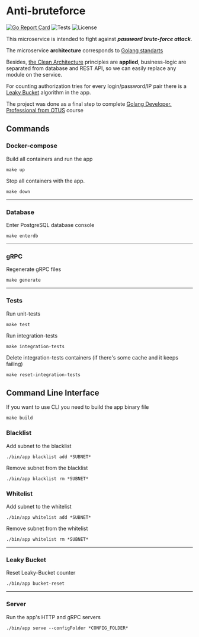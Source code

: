 # Anti-bruteforce

[![Go Report Card](https://goreportcard.com/badge/github.com/arthurshafikov/anti-bruteforce)](https://goreportcard.com/report/github.com/arthurshafikov/anti-bruteforce)
![Tests](https://github.com/arthurshafikov/anti-bruteforce/actions/workflows/tests.yml/badge.svg)
![License](https://img.shields.io/github/license/arthurshafikov/anti-bruteforce)

This microservice is intended to fight against ***password brute-force attack***.

The microservice **architecture** corresponds to [Golang standarts](https://github.com/golang-standards/project-layout)

Besides, [the Clean Architecture](https://clevercoder.net/2018/09/08/clean-architecture-summary-review/) principles are **applied**, business-logic are separated from database and REST API, so we can easily replace any module on the service.

For counting authorization tries for every login/password/IP pair there is a [Leaky Bucket](https://en.wikipedia.org/wiki/Leaky_bucket) algorithm in the app.

The project was done as a final step to complete [Golang Developer. Professional from OTUS](https://otus.ru/lessons/golang-professional/) course

## Commands

### Docker-compose

Build all containers and run the app
```
make up
```

Stop all containers with the app.
```
make down
```

---

### Database

Enter PostgreSQL database console
```
make enterdb
```

---

### gRPC

Regenerate gRPC files
```
make generate
```

---

### Tests

Run unit-tests
```
make test
```

Run integration-tests
```
make integration-tests
```

Delete integration-tests containers (if there's some cache and it keeps failing)
```
make reset-integration-tests
```

## Command Line Interface

If you want to use CLI you need to build the app binary file 
```
make build
```

### Blacklist

Add subnet to the blacklist
```
./bin/app blacklist add *SUBNET*
```

Remove subnet from the blacklist
```
./bin/app blacklist rm *SUBNET*
```

### Whitelist

Add subnet to the whitelist
```
./bin/app whitelist add *SUBNET*
```

Remove subnet from the whitelist
```
./bin/app whitelist rm *SUBNET*
```

---

### Leaky Bucket

Reset Leaky-Bucket counter
```
./bin/app bucket-reset
```

---

### Server

Run the app's HTTP and gRPC servers
```
./bin/app serve --configFolder *CONFIG_FOLDER*
```

